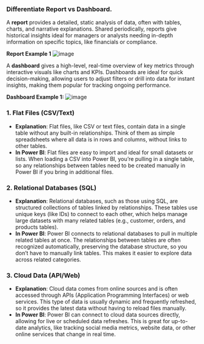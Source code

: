
 
### Differentiate Report vs Dashboard. 

A **report** provides a detailed, static analysis of data, often with tables, charts, and narrative explanations. Shared periodically, reports give historical insights ideal for managers or analysts needing in-depth information on specific topics, like financials or compliance.

**Report Example 1**
![image](https://github.com/user-attachments/assets/c47c2797-bfea-414d-b937-ed1c50684402)


A **dashboard** gives a high-level, real-time overview of key metrics through interactive visuals like charts and KPIs. Dashboards are ideal for quick decision-making, allowing users to adjust filters or drill into data for instant insights, making them popular for tracking ongoing performance. 

**Dashboard Example 1:**
![image](https://github.com/user-attachments/assets/bba84ed0-81b7-4534-b20d-2ccc67a09ae6)

### 1. Flat Files (CSV/Text)
- **Explanation**: Flat files, like CSV or text files, contain data in a single table without any built-in relationships. Think of them as simple spreadsheets where all data is in rows and columns, without links to other tables.
- **In Power BI**: Flat files are easy to import and ideal for small datasets or lists. When loading a CSV into Power BI, you’re pulling in a single table, so any relationships between tables need to be created manually in Power BI if you bring in additional files.

### 2. Relational Databases (SQL)
- **Explanation**: Relational databases, such as those using SQL, are structured collections of tables linked by relationships. These tables use unique keys (like IDs) to connect to each other, which helps manage large datasets with many related tables (e.g., customer, orders, and products tables).
- **In Power BI**: Power BI connects to relational databases to pull in multiple related tables at once. The relationships between tables are often recognized automatically, preserving the database structure, so you don’t have to manually link tables. This makes it easier to explore data across related categories.

### 3. Cloud Data (API/Web)
- **Explanation**: Cloud data comes from online sources and is often accessed through APIs (Application Programming Interfaces) or web services. This type of data is usually dynamic and frequently refreshed, so it provides the latest data without having to reload files manually.
- **In Power BI**: Power BI can connect to cloud data sources directly, allowing for live or scheduled data refreshes. This is great for up-to-date analytics, like tracking social media metrics, website data, or other online services that change in real time.





